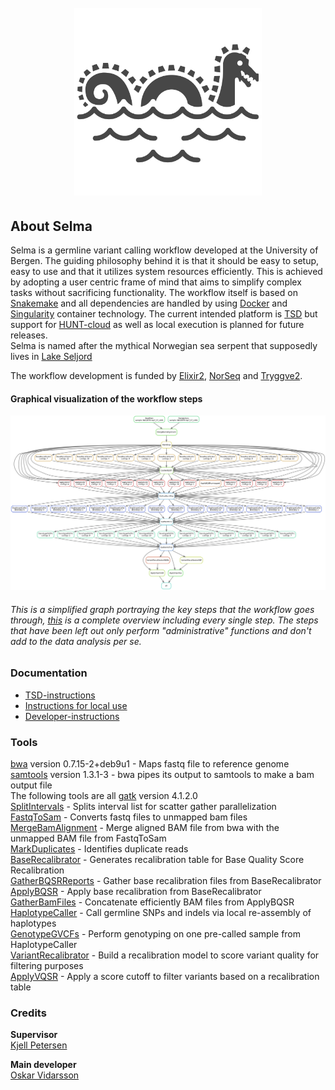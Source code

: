 <h1 align="center">
  <br>
  <a href="https://github.com/elixir-no-nels/Selma"><img src="https://github.com/elixir-no-nels/Selma/blob/master/.Selma.svg?sanitize=true" alt="Selma" width="300"></a>
</h1>

## About Selma
Selma is a germline variant calling workflow developed at the University of Bergen. The guiding philosophy behind it is that it should be easy to setup, easy to use and that it utilizes system resources efficiently. This is achieved by adopting a user centric frame of mind that aims to simplify complex tasks without sacrificing functionality. The workflow itself is based on [Snakemake](https://snakemake.readthedocs.io/en/stable/) and all dependencies are handled by using [Docker](https://www.docker.com/) and [Singularity](https://singularity.lbl.gov/) container technology. The current intended platform is [TSD](https://www.uio.no/tjenester/it/forskning/sensitiv/) but support for [HUNT-cloud](https://www.ntnu.edu/mh/huntcloud) as well as local execution is planned for future releases.  
Selma is named after the mythical Norwegian sea serpent that supposedly lives in [Lake Seljord](https://en.wikipedia.org/wiki/Selma_(lake_monster))

The workflow development is funded by [Elixir2](https://elixir-europe.org/), [NorSeq](https://www.norseq.org/) and [Tryggve2](https://neic.no/tryggve/). 

#### Graphical visualization of the workflow steps
![Graphical visualization of the workflow steps](https://raw.githubusercontent.com/elixir-no-nels/Selma/master/.simplifieddag.png)
###### This is a simplified graph portraying the key steps that the workflow goes through, [this](https://raw.githubusercontent.com/elixir-no-nels/Selma/master/.completedag.png) is a complete overview including every single step. The steps that have been left out only perform "administrative" functions and don't add to the data analysis per se.

### Documentation
* [TSD-instructions](https://github.com/elixir-no-nels/Selma/blob/master/docs/TSD-instructions.md)  
* [Instructions for local use](https://github.com/elixir-no-nels/Selma/blob/master/docs/instructions-for-local-use.md)  
* [Developer-instructions](https://github.com/elixir-no-nels/Selma/blob/master/docs/developer-instructions.md)  

### Tools
[bwa](http://bio-bwa.sourceforge.net/bwa.shtml) version 0.7.15-2+deb9u1 - Maps fastq file to reference genome  
[samtools](http://www.htslib.org/doc/samtools.html) version 1.3.1-3 - bwa pipes its output to samtools to make a bam output file  
The following tools are all [gatk](https://software.broadinstitute.org/gatk/documentation/tooldocs/4.1.2.0/) version 4.1.2.0  
[SplitIntervals](https://software.broadinstitute.org/gatk/documentation/tooldocs/4.1.2.0/org_broadinstitute_hellbender_tools_walkers_SplitIntervals.php) - Splits interval list for scatter gather parallelization  
[FastqToSam](https://software.broadinstitute.org/gatk/documentation/tooldocs/4.1.2.0/picard_sam_FastqToSam.php) - Converts fastq files to unmapped bam files  
[MergeBamAlignment](https://software.broadinstitute.org/gatk/documentation/tooldocs/4.1.2.0/picard_sam_MergeBamAlignment.php) - Merge aligned BAM file from bwa with the unmapped BAM file from FastqToSam  
[MarkDuplicates](https://software.broadinstitute.org/gatk/documentation/tooldocs/4.1.2.0/picard_sam_markduplicates_MarkDuplicates.php) - Identifies duplicate reads  
[BaseRecalibrator](https://software.broadinstitute.org/gatk/documentation/tooldocs/4.1.2.0/org_broadinstitute_hellbender_tools_walkers_bqsr_BaseRecalibrator.php) - Generates recalibration table for Base Quality Score Recalibration  
[GatherBQSRReports](https://software.broadinstitute.org/gatk/documentation/tooldocs/4.1.2.0/org_broadinstitute_hellbender_tools_walkers_bqsr_GatherBQSRReports.php) - Gather base recalibration files from BaseRecalibrator  
[ApplyBQSR](https://software.broadinstitute.org/gatk/documentation/tooldocs/4.1.2.0/org_broadinstitute_hellbender_tools_walkers_bqsr_ApplyBQSR.php) - Apply base recalibration from BaseRecalibrator  
[GatherBamFiles](https://software.broadinstitute.org/gatk/documentation/tooldocs/4.1.2.0/picard_sam_GatherBamFiles.php) - Concatenate efficiently BAM files from ApplyBQSR  
[HaplotypeCaller](https://software.broadinstitute.org/gatk/documentation/tooldocs/4.1.2.0/org_broadinstitute_hellbender_tools_walkers_haplotypecaller_HaplotypeCaller.php) - Call germline SNPs and indels via local re-assembly of haplotypes  
[GenotypeGVCFs](https://software.broadinstitute.org/gatk/documentation/tooldocs/4.1.2.0/org_broadinstitute_hellbender_tools_walkers_GenotypeGVCFs.php) - Perform genotyping on one pre-called sample from HaplotypeCaller  
[VariantRecalibrator](https://software.broadinstitute.org/gatk/documentation/tooldocs/4.1.2.0/org_broadinstitute_hellbender_tools_walkers_vqsr_VariantRecalibrator.php) - Build a recalibration model to score variant quality for filtering purposes  
[ApplyVQSR](https://software.broadinstitute.org/gatk/documentation/tooldocs/4.1.2.0/org_broadinstitute_hellbender_tools_walkers_vqsr_ApplyVQSR.php) -  Apply a score cutoff to filter variants based on a recalibration table


### Credits  
**Supervisor**  
[Kjell Petersen](mailto:kjell.petersen@uib.no)

**Main developer**  
[Oskar Vidarsson](mailto:oskar.vidarsson@uib.no)
